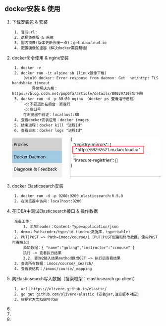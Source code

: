 ## docker安装 & 使用
1. 下载安装包 & 安装

        1. 官网url:
        2. 选择免费版 & 系统
        3. 国内镜像(版本更新会慢一点)：get.daocloud.io
        4. 配置镜像加速器（解决docker需要翻墙）
2. docker命令使用 & nginx安装 
        
        1. docker -v
        2. docker run -it alpine sh (linux镜像下载)
            [win10 docker: Error response from daemon: Get  net/http: TLS handshake timeout
                异常解决方案：https://blog.csdn.net/pop0fa/article/details/80029739]如下图
        3. docker run -d -p 80:80 nginx （docker ps 查看运行进程）
            -d:不要退出在后台一直运行
            -p:端口号
            在浏览器中验证：localhost:80
        4. 查看docker安装应用：docker images
        5. 结束进程：docker kill "进程Id"
        6. 查看日志：docker logs "进程Id"
    ![Image text](./img/setting.png)
3. docker Elasticsearch安装

        1. docker run -d -p 9200:9200 elasticsearch:6.5.0
        2. 在浏览器中访问：localhost:9200
4. 在IDEA中测试Elasticsearch接口 & 操作数据

        准备工作：
            1. 添加header：Content-Type=application/json
        1. demo：Path=index/type/id (index:数据库，type:table)
        2. PUT|POST —> Path=imooc/course/1 (PUT|POST创建和修改数据，使用POST可省略Id)
            添加数据：{ "name":"golang","instructor":"ccmouse" }
            执行 -> 查看执行结果
            2.2. 查询2插入结果method换成GET —> 执行后查看结果
        3. 查询所有数据：imooc/course/_search/
        4. 查看表结构：/imooc/course/_mapping
5. 向Elasticsearch写入数据（搜索框架：elasticsearch go client）

        1. url：https://olivere.github.io/elastic/
        2. go get github.com/olivere/elastic (安装jar,注意版本对应)
        3. 根据官方文档编写代码
6. 
7. 
8. 